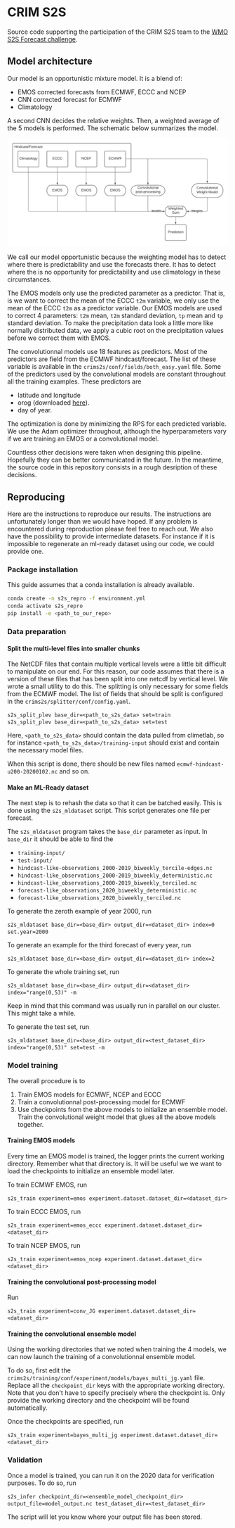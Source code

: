 # CRIM S2S

Source code supporting the participation of the CRIM S2S team to the [WMO S2S Forecast
challenge](https://s2s-ai-challenge.github.io/).

## Model architecture

Our model is an opportunistic mixture model. It is a blend
of: 
* EMOS corrected forecasts from ECMWF, ECCC and NCEP
* CNN corrected forecast for ECMWF
* Climatology

A second CNN decides the relative weights. Then, a weighted
average of the 5 models is performed. The schematic below summarizes 
the model.

![Model Schematic](./s2s-model.png)

We call our model opportunistic because the weighting model has 
to detect where there is predictability and use the forecasts there.
It has to detect where the is no opportunity for predictability and 
use climatology in these circumstances.

The EMOS models only use the predicted parameter as a predictor. That is, is we want to correct
the mean of the ECCC `t2m` variable, we only use the mean of the ECCC `t2m` as a predictor variable. Our EMOS models are used to correct 4 parameters: `t2m` mean, `t2m` standard deviation, `tp` mean and `tp` standard deviation. To make the precipitation data
look a little more like normally distributed data, we apply a cubic root on the 
precipitation values before we correct them with EMOS.

The convolutionnal models use 18 features as predictors. Most of the predictors
are field from the ECMWF hindcast/forecast. The list of these variable is available
in the `crims2s/conf/fields/both_easy.yaml` file. Some of the predictors used by the
convolutional models are constant throughout all the training examples. These
predictors are
* latitude and longitude
* orog (downloaded [here](https://iridl.ldeo.columbia.edu/SOURCES/.ECMWF/.S2S/index.html?Set-Language=fr)).
* day of year.

The optimization is done by minimizing the RPS for each predicted variable. We use
the Adam optimizer throughout, although the hyperparameters vary if we are 
training an EMOS or a convolutional model.

Countless other decisions were taken when designing this pipeline. Hopefully they
can be better communicated in the future. In the meantime, the source code in this
repository consists in a rough desription of these decisions.

## Reproducing

Here are the instructions to reproduce our results. The instructions
are unfortunately longer than we would have hoped. If any problem is
encountered during reproduction please feel free to reach out. We 
also have the possibility to provide intermediate datasets. For
instance if it is impossible to regenerate an ml-ready dataset using our
code, we could provide one.

### Package installation

This guide assumes that a conda installation is already available.

```bash
conda create -n s2s_repro -f environment.yml
conda activate s2s_repro
pip install -e <path_to_our_repo>
```

### Data preparation

#### Split the multi-level files into smaller chunks

The NetCDF files that contain multiple vertical levels were a little bit difficult 
to manipulate on our end. For this reason, our code assumes that there is a version
of these files that has been split into one netcdf by vertical level. We wrote
a small utility to do this. The splitting is only necessary for some fields from the
ECMWF model. The list of fields that should be split is configured in the 
`crims2s/splitter/conf/config.yaml`.

```
s2s_split_plev base_dir=<path_to_s2s_data> set=train
s2s_split_plev base_dir=<path_to_s2s_data> set=test
```

Here, `<path_to_s2s_data>` should contain the data pulled from climetlab, so
for instance `<path_to_s2s_data>/training-input` should exist and contain the 
necessary model files.

When this script is done, there should be new files named `ecmwf-hindcast-u200-20200102.nc` and so on.


#### Make an ML-Ready dataset

The next step is to rehash the data so that it can be batched easily. This is done
using the `s2s_mldataset` script. This script generates one file per forecast.

The `s2s_mldataset` program takes the `base_dir` parameter as input. In `base_dir`
it should be able to find the 
* `training-input/`
* `test-input/`
* `hindcast-like-observations_2000-2019_biweekly_tercile-edges.nc`
* `hindcast-like_observations_2000-2019_biweekly_deterministic.nc`
* `hindcast-like_observations_2000-2019_biweekly_terciled.nc`    
* `forecast-like_observations_2020_biweekly_deterministic.nc`
* `forecast-like_observations_2020_biweekly_terciled.nc`     


To generate the zeroth example of year 2000, run
```
s2s_mldataset base_dir=<base_dir> output_dir=<dataset_dir> index=0 set.year=2000
```

To generate an example for the third forecast of every year, run
```
s2s_mldataset base_dir=<base_dir> output_dir=<dataset_dir> index=2
```

To generate the whole training set, run
```
s2s_mldataset base_dir=<base_dir> output_dir=<dataset_dir> index="range(0,53)" -m
```
Keep in mind that this command was usually run in parallel on our cluster. This
might take a while.

To generate the test set, run
```
s2s_mldataset base_dir=<base_dir> output_dir=<test_dataset_dir> index="range(0,53)" set=test -m
```


### Model training

The overall procedure is to 
1. Train EMOS models for ECMWF, NCEP and ECCC
2. Train a convolutionnal post-processing model for ECMWF
3. Use checkpoints from the above models to initialize an ensemble model. Train the 
convolutional weight model that glues all the above models together.

#### Training EMOS models

Every time an EMOS model is trained, the logger prints the current working
directory. Remember what that directory is. It will be useful we we want to load
the checkpoints to initialize an ensemble model later.

To train ECMWF EMOS, run
```
s2s_train experiment=emos experiment.dataset.dataset_dir=<dataset_dir>
```

To train ECCC EMOS, run
```
s2s_train experiment=emos_eccc experiment.dataset.dataset_dir=<dataset_dir>
```

To train NCEP EMOS, run
```
s2s_train experiment=emos_ncep experiment.dataset.dataset_dir=<dataset_dir>
```


#### Training the convolutional post-processing model

Run
```
s2s_train experiment=conv_JG experiment.dataset.dataset_dir=<dataset_dir>
```


#### Training the convolutional ensemble model

Using the working directories that we noted when training the 4 models, we can
now launch the training of a convolutionnal ensemble model.

To do so, first edit the `crims2s/training/conf/experiment/models/bayes_multi_jg.yaml`
file. Replace all the `checkpoint_dir` keys with the appropriate working directory.
Note that you don't have to specify precisely where the checkpoint is. Only provide
the working directory and the checkpoint will be found automatically.

Once the checkpoints are specified, run
```
s2s_train experiment=bayes_multi_jg experiment.dataset.dataset_dir=<dataset_dir>
```



### Validation

Once a model is trained, you can run it on the 2020 data for verification purposes.
To do so, run

```
s2s_infer checkpoint_dir=<ensemble_model_checkpoint_dir> output_file=model_output.nc test_dataset_dir=<test_dataset_dir>
```
The script will let you know where your output file has been stored.